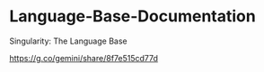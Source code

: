 # Language-Base-Documentation
Singularity: The Language Base

https://g.co/gemini/share/8f7e515cd77d
